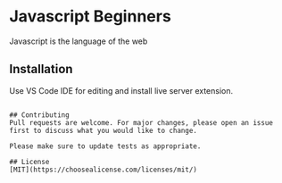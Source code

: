 # Javascript Beginners

Javascript is the language of the web

## Installation

Use VS Code IDE for editing and install live server extension.



```

## Contributing
Pull requests are welcome. For major changes, please open an issue first to discuss what you would like to change.

Please make sure to update tests as appropriate.

## License
[MIT](https://choosealicense.com/licenses/mit/)
